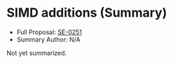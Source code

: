 # SIMD additions (Summary)

* Full Proposal: [SE-0251](https://github.com/apple/swift-evolution/blob/main/proposals/0251-simd-additions.md)
* Summary Author: N/A

Not yet summarized.

